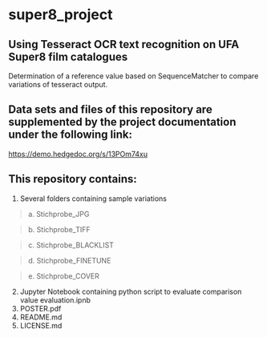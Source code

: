 # super8_project
## Using Tesseract OCR text recognition on UFA Super8 film catalogues 
Determination of a reference value based on SequenceMatcher to compare variations of tesseract output.

## Data sets and files of this repository are supplemented by the project documentation under the following link: 
https://demo.hedgedoc.org/s/13POm74xu

## This repository contains:
1. Several folders containing sample variations

> a. Stichprobe_JPG
  
> b. Stichprobe_TIFF
  
> c. Stichprobe_BLACKLIST
  
> d. Stichprobe_FINETUNE
  
> e. Stichprobe_COVER

2. Jupyter Notebook containing python script to evaluate comparison value
  evaluation.ipnb
3. POSTER.pdf
4. README.md
5. LICENSE.md
